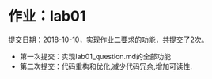 # 作业：lab01<br>
提交日期：2018-10-10，实现作业二要求的功能，共提交了2次。<br>
* 第一次提交：实现lab01_question.md的全部功能
* 第二次提交：代码重构和优化,减少代码冗余,增加可读性.
